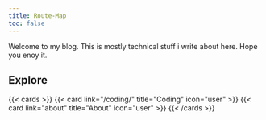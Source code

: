 ```yaml
---
title: Route-Map
toc: false
---
```


Welcome to my blog. This is mostly technical stuff i write about here. Hope you enoy it. 
## Explore

{{< cards >}}
  {{< card link="/coding/" title="Coding" icon="user" >}}
  {{< card link="about" title="About" icon="user" >}}
{{< /cards >}}



